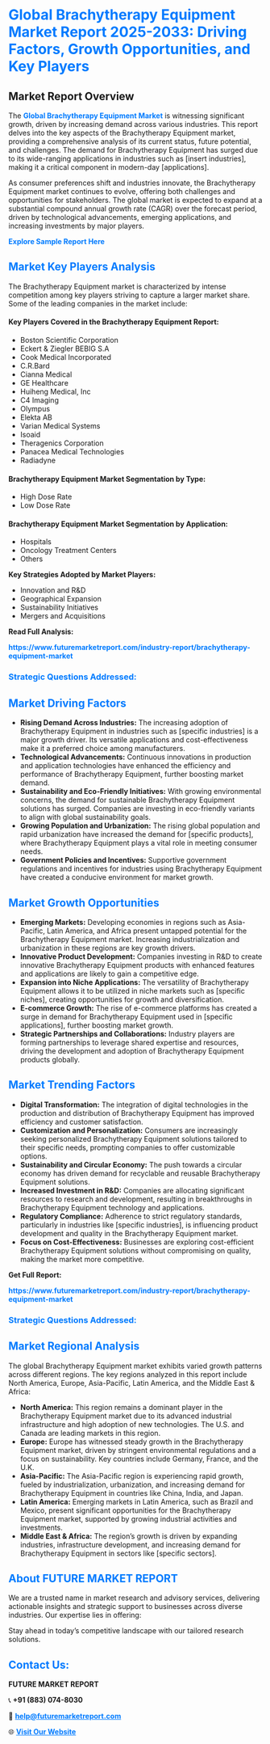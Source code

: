 <h1 style="color: #007BFF;">Global Brachytherapy Equipment Market Report 2025-2033: Driving Factors, Growth Opportunities, and Key Players</h1>

<section id="overview">
<h2>Market Report Overview</h2>
<p>The <a href="https://www.futuremarketreport.com/industry-report/brachytherapy-equipment-market" style="color: #007BFF; text-decoration: none;"><strong>Global Brachytherapy Equipment Market</strong></a> is witnessing significant growth, driven by increasing demand across various industries. This report delves into the key aspects of the Brachytherapy Equipment market, providing a comprehensive analysis of its current status, future potential, and challenges. The demand for Brachytherapy Equipment has surged due to its wide-ranging applications in industries such as [insert industries], making it a critical component in modern-day [applications].</p>
<p>As consumer preferences shift and industries innovate, the Brachytherapy Equipment market continues to evolve, offering both challenges and opportunities for stakeholders. The global market is expected to expand at a substantial compound annual growth rate (CAGR) over the forecast period, driven by technological advancements, emerging applications, and increasing investments by major players.</p>
</section>

<section id="overview">
<p><a href="https://www.futuremarketreport.com/request-sample/reportId=64685" style="color: #007BFF; text-decoration: none;"><strong>Explore Sample Report Here</strong></a></p>
</section>

<section id="key-players">
<h2 style="color: #007BFF;">Market Key Players Analysis</h2>
<p>The Brachytherapy Equipment market is characterized by intense competition among key players striving to capture a larger market share. Some of the leading companies in the market include:</p>
<h4>Key Players Covered in the Brachytherapy Equipment Report:</h4>
<ul><li>Boston Scientific Corporation</li><li>Eckert &amp; Ziegler BEBIG S.A</li><li>Cook Medical Incorporated</li><li>C.R.Bard</li><li>Cianna Medical</li><li>GE Healthcare</li><li>Huiheng Medical, Inc</li><li>C4 Imaging</li><li>Olympus</li><li>Elekta AB</li><li>Varian Medical Systems</li><li>Isoaid</li><li>Theragenics Corporation</li><li>Panacea Medical Technologies</li><li>Radiadyne</li></ul>
<h4>Brachytherapy Equipment Market Segmentation by Type:</h4>
<ul><li>High Dose Rate</li><li>Low Dose Rate</li></ul>

<h4>Brachytherapy Equipment Market Segmentation by Application:</h4>
<ul><li>Hospitals</li><li>Oncology Treatment Centers</li><li>Others</li></ul>
<p><strong>Key Strategies Adopted by Market Players:</strong></p>
<ul>
<li>Innovation and R&D</li>
<li>Geographical Expansion</li>
<li>Sustainability Initiatives</li>
<li>Mergers and Acquisitions</li>
</ul>
</section>

<section>
<p><strong>Read Full Analysis: </strong></p><a href="https://www.futuremarketreport.com/industry-report/brachytherapy-equipment-market" style="color: #007BFF; text-decoration: none;"><strong>https://www.futuremarketreport.com/industry-report/brachytherapy-equipment-market</strong></a>
<h3 style="color: #007BFF;">Strategic Questions Addressed:</h3>
</section>

<section id="driving-factors">
<h2 style="color: #007BFF;">Market Driving Factors</h2>
<ul>
<li><strong>Rising Demand Across Industries:</strong> The increasing adoption of Brachytherapy Equipment in industries such as [specific industries] is a major growth driver. Its versatile applications and cost-effectiveness make it a preferred choice among manufacturers.</li>
<li><strong>Technological Advancements:</strong> Continuous innovations in production and application technologies have enhanced the efficiency and performance of Brachytherapy Equipment, further boosting market demand.</li>
<li><strong>Sustainability and Eco-Friendly Initiatives:</strong> With growing environmental concerns, the demand for sustainable Brachytherapy Equipment solutions has surged. Companies are investing in eco-friendly variants to align with global sustainability goals.</li>
<li><strong>Growing Population and Urbanization:</strong> The rising global population and rapid urbanization have increased the demand for [specific products], where Brachytherapy Equipment plays a vital role in meeting consumer needs.</li>
<li><strong>Government Policies and Incentives:</strong> Supportive government regulations and incentives for industries using Brachytherapy Equipment have created a conducive environment for market growth.</li>
</ul>
</section>

<section id="growth-opportunities">
<h2 style="color: #007BFF;">Market Growth Opportunities</h2>
<ul>
<li><strong>Emerging Markets:</strong> Developing economies in regions such as Asia-Pacific, Latin America, and Africa present untapped potential for the Brachytherapy Equipment market. Increasing industrialization and urbanization in these regions are key growth drivers.</li>
<li><strong>Innovative Product Development:</strong> Companies investing in R&D to create innovative Brachytherapy Equipment products with enhanced features and applications are likely to gain a competitive edge.</li>
<li><strong>Expansion into Niche Applications:</strong> The versatility of Brachytherapy Equipment allows it to be utilized in niche markets such as [specific niches], creating opportunities for growth and diversification.</li>
<li><strong>E-commerce Growth:</strong> The rise of e-commerce platforms has created a surge in demand for Brachytherapy Equipment used in [specific applications], further boosting market growth.</li>
<li><strong>Strategic Partnerships and Collaborations:</strong> Industry players are forming partnerships to leverage shared expertise and resources, driving the development and adoption of Brachytherapy Equipment products globally.</li>
</ul>
</section>

<section id="trending-factors">
<h2 style="color: #007BFF;">Market Trending Factors</h2>
<ul>
<li><strong>Digital Transformation:</strong> The integration of digital technologies in the production and distribution of Brachytherapy Equipment has improved efficiency and customer satisfaction.</li>
<li><strong>Customization and Personalization:</strong> Consumers are increasingly seeking personalized Brachytherapy Equipment solutions tailored to their specific needs, prompting companies to offer customizable options.</li>
<li><strong>Sustainability and Circular Economy:</strong> The push towards a circular economy has driven demand for recyclable and reusable Brachytherapy Equipment solutions.</li>
<li><strong>Increased Investment in R&D:</strong> Companies are allocating significant resources to research and development, resulting in breakthroughs in Brachytherapy Equipment technology and applications.</li>
<li><strong>Regulatory Compliance:</strong> Adherence to strict regulatory standards, particularly in industries like [specific industries], is influencing product development and quality in the Brachytherapy Equipment market.</li>
<li><strong>Focus on Cost-Effectiveness:</strong> Businesses are exploring cost-efficient Brachytherapy Equipment solutions without compromising on quality, making the market more competitive.</li>
</ul>
</section>

<section>
<p><strong>Get Full Report: </strong></p><a href="https://www.futuremarketreport.com/industry-report/brachytherapy-equipment-market" style="color: #007BFF; text-decoration: none;"><strong>https://www.futuremarketreport.com/industry-report/brachytherapy-equipment-market</strong></a>
<h3 style="color: #007BFF;">Strategic Questions Addressed:</h3>
</section>


<section id="regional-analysis">
<h2 style="color: #007BFF;">Market Regional Analysis</h2>
<p>The global Brachytherapy Equipment market exhibits varied growth patterns across different regions. The key regions analyzed in this report include North America, Europe, Asia-Pacific, Latin America, and the Middle East & Africa:</p>
<ul>
<li><strong>North America:</strong> This region remains a dominant player in the Brachytherapy Equipment market due to its advanced industrial infrastructure and high adoption of new technologies. The U.S. and Canada are leading markets in this region.</li>
<li><strong>Europe:</strong> Europe has witnessed steady growth in the Brachytherapy Equipment market, driven by stringent environmental regulations and a focus on sustainability. Key countries include Germany, France, and the U.K.</li>
<li><strong>Asia-Pacific:</strong> The Asia-Pacific region is experiencing rapid growth, fueled by industrialization, urbanization, and increasing demand for Brachytherapy Equipment in countries like China, India, and Japan.</li>
<li><strong>Latin America:</strong> Emerging markets in Latin America, such as Brazil and Mexico, present significant opportunities for the Brachytherapy Equipment market, supported by growing industrial activities and investments.</li>
<li><strong>Middle East & Africa:</strong> The region’s growth is driven by expanding industries, infrastructure development, and increasing demand for Brachytherapy Equipment in sectors like [specific sectors].</li>
</ul>
</section>

<footer>
<h2 style="color: #007BFF;">About FUTURE MARKET REPORT</h2>
<p>We are a trusted name in market research and advisory services, delivering actionable insights and strategic support to businesses across diverse industries. Our expertise lies in offering:</p>

<p>Stay ahead in today’s competitive landscape with our tailored research solutions.</p>

<h2 style="color: #007BFF;">Contact Us:</h2>
<p><strong>FUTURE MARKET REPORT</strong></p>
<p>📞 <strong>+91 (883) 074-8030</strong></p>
<p>📧 <strong><a href="mailto:help@futuremarketreport.com" style="color: #007BFF;">help@futuremarketreport.com</a></strong></p>
<p>🌐 <strong><a href="https://www.futuremarketreport.com/" style="color: #007BFF;">Visit Our Website</a></strong></p>
</footer>